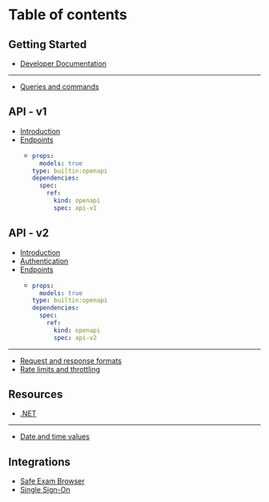 # Table of contents

## Getting Started

* [Developer Documentation](README.md)

***

* [Queries and commands](queries-and-commands.md)

## API - v1

* [Introduction](api-v1/introduction.md)
* [Endpoints](api-v1/api-reference/README.md)
  * ```yaml
    props:
      models: true
    type: builtin:openapi
    dependencies:
      spec:
        ref:
          kind: openapi
          spec: api-v1
    ```

## API - v2

* [Introduction](api-v2/introduction.md)
* [Authentication](api-v2/authentication.md)
* [Endpoints](api-v2/navigating-the-api.md)
  * ```yaml
    props:
      models: true
    type: builtin:openapi
    dependencies:
      spec:
        ref:
          kind: openapi
          spec: api-v2
    ```

***

* [Request and response formats](request-and-response-formats.md)
* [Rate limits and throttling](rate-limits-and-throttling.md)

## Resources

* [.NET](dotnet-versions.md)

***

* [Date and time values](date-and-time-values.md)

## Integrations

* [Safe Exam Browser](integrations/safe-exam-browser.md)
* [Single Sign-On](integrations/single-sign-on.md)
